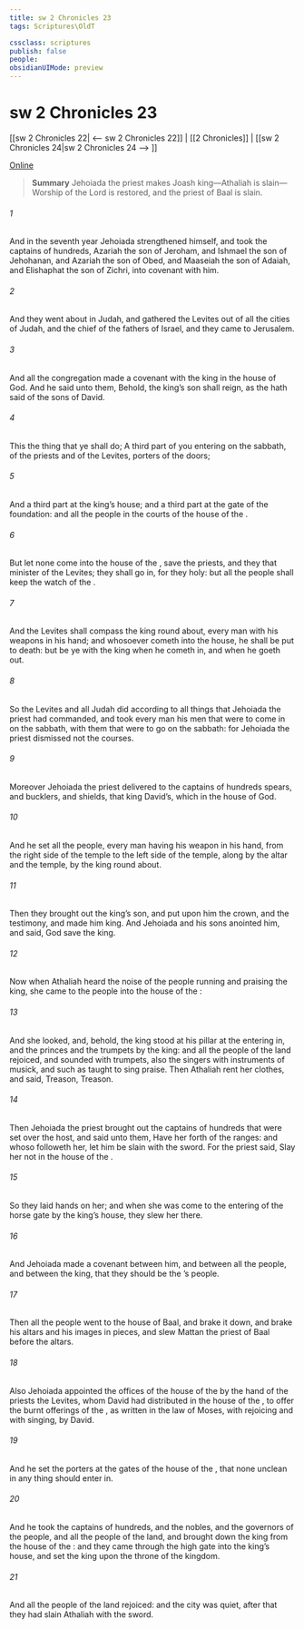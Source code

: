 ```yaml
---
title: sw 2 Chronicles 23
tags: Scriptures\OldT

cssclass: scriptures
publish: false
people:
obsidianUIMode: preview
---
```


# sw 2 Chronicles 23
[[sw 2 Chronicles 22| <-- sw 2 Chronicles 22]] | [[2 Chronicles]] | [[sw 2 Chronicles 24|sw 2 Chronicles 24 --> ]]

[Online](https://churchofjesuschrist.org/study/scriptures/ot/2-chr/23?lang=eng)

> __Summary__
Jehoiada the priest makes Joash king—Athaliah is slain—Worship of the Lord is restored, and the priest of Baal is slain.

###### 1 
And in the seventh year Jehoiada strengthened himself, and took the captains of hundreds, Azariah the son of Jeroham, and Ishmael the son of Jehohanan, and Azariah the son of Obed, and Maaseiah the son of Adaiah, and Elishaphat the son of Zichri, into covenant with him.

###### 2 
And they went about in Judah, and gathered the Levites out of all the cities of Judah, and the chief of the fathers of Israel, and they came to Jerusalem.

###### 3 
And all the congregation made a covenant with the king in the house of God. And he said unto them, Behold, the king’s son shall reign, as the  hath said of the sons of David.

###### 4 
This  the thing that ye shall do; A third part of you entering on the sabbath, of the priests and of the Levites,  porters of the doors;

###### 5 
And a third part  at the king’s house; and a third part at the gate of the foundation: and all the people  in the courts of the house of the .

###### 6 
But let none come into the house of the , save the priests, and they that minister of the Levites; they shall go in, for they  holy: but all the people shall keep the watch of the .

###### 7 
And the Levites shall compass the king round about, every man with his weapons in his hand; and whosoever  cometh into the house, he shall be put to death: but be ye with the king when he cometh in, and when he goeth out.

###### 8 
So the Levites and all Judah did according to all things that Jehoiada the priest had commanded, and took every man his men that were to come in on the sabbath, with them that were to go  on the sabbath: for Jehoiada the priest dismissed not the courses.

###### 9 
Moreover Jehoiada the priest delivered to the captains of hundreds spears, and bucklers, and shields, that  king David’s, which  in the house of God.

###### 10 
And he set all the people, every man having his weapon in his hand, from the right side of the temple to the left side of the temple, along by the altar and the temple, by the king round about.

###### 11 
Then they brought out the king’s son, and put upon him the crown, and  the testimony, and made him king. And Jehoiada and his sons anointed him, and said, God save the king.

###### 12 
Now when Athaliah heard the noise of the people running and praising the king, she came to the people into the house of the :

###### 13 
And she looked, and, behold, the king stood at his pillar at the entering in, and the princes and the trumpets by the king: and all the people of the land rejoiced, and sounded with trumpets, also the singers with instruments of musick, and such as taught to sing praise. Then Athaliah rent her clothes, and said, Treason, Treason.

###### 14 
Then Jehoiada the priest brought out the captains of hundreds that were set over the host, and said unto them, Have her forth of the ranges: and whoso followeth her, let him be slain with the sword. For the priest said, Slay her not in the house of the .

###### 15 
So they laid hands on her; and when she was come to the entering of the horse gate by the king’s house, they slew her there.

###### 16 
And Jehoiada made a covenant between him, and between all the people, and between the king, that they should be the ’s people.

###### 17 
Then all the people went to the house of Baal, and brake it down, and brake his altars and his images in pieces, and slew Mattan the priest of Baal before the altars.

###### 18 
Also Jehoiada appointed the offices of the house of the  by the hand of the priests the Levites, whom David had distributed in the house of the , to offer the burnt offerings of the , as  written in the law of Moses, with rejoicing and with singing,  by David.

###### 19 
And he set the porters at the gates of the house of the , that none  unclean in any thing should enter in.

###### 20 
And he took the captains of hundreds, and the nobles, and the governors of the people, and all the people of the land, and brought down the king from the house of the : and they came through the high gate into the king’s house, and set the king upon the throne of the kingdom.

###### 21 
And all the people of the land rejoiced: and the city was quiet, after that they had slain Athaliah with the sword.

